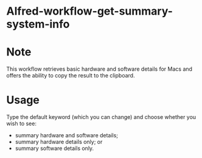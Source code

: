 # Alfred-workflow-get-summary-system-info
# Note

This workflow retrieves basic hardware and software details for Macs and offers the ability to copy the result to the clipboard.

# Usage

Type the default keyword (which you can change) and choose whether you wish to see:
- summary hardware and software details;
- summary hardware details only; or
- summary software details only.
